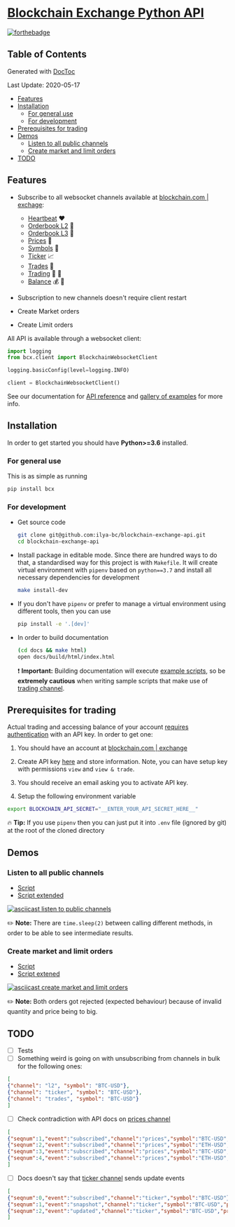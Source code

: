 # [Blockchain Exchange Python API](https://exchange.blockchain.com/api)
[![forthebadge](https://forthebadge.com/images/badges/built-with-love.svg)](https://exchange.blockchain.com/)

<!-- START doctoc generated TOC please keep comment here to allow auto update -->
<!-- DON'T EDIT THIS SECTION, INSTEAD RE-RUN doctoc TO UPDATE -->
Table of Contents
-----------------
Generated with [DocToc](https://github.com/thlorenz/doctoc)

Last Update: 2020-05-17

- [Features](#features)
- [Installation](#installation)
  - [For general use](#for-general-use)
  - [For development](#for-development)
- [Prerequisites for trading](#prerequisites-for-trading)
- [Demos](#demos)
  - [Listen to all public channels](#listen-to-all-public-channels)
  - [Create market and limit orders](#create-market-and-limit-orders)
- [TODO](#todo)

<!-- END doctoc generated TOC please keep comment here to allow auto update -->

## Features
-   Subscribe to all websocket channels available at [blockchain.com | exchage](https://exchange.blockchain.com/api/#websocket-api):
    -   [Heartbeat](https://exchange.blockchain.com/api/#heartbeat) :hearts:
    -   [Orderbook L2](https://exchange.blockchain.com/api/#l2-order-book) :blue_book:
    -   [Orderbook L3](https://exchange.blockchain.com/api/#l3-order-book) :green_book:
    -   [Prices](https://exchange.blockchain.com/api/#prices) :atm:
    -   [Symbols](https://exchange.blockchain.com/api/#symbols) :symbols:
    -   [Ticker](https://exchange.blockchain.com/api/#ticker) :chart_with_upwards_trend:
    -   [Trades](https://exchange.blockchain.com/api/#trades) :currency_exchange:
    -   [Trading](https://exchange.blockchain.com/api/#trading) :bank: :closed_lock_with_key:
    -   [Balance](https://exchange.blockchain.com/api/#balances) :moneybag: :closed_lock_with_key:

-   Subscription to new channels doesn't require client restart
-   Create Market orders
-   Create Limit orders

All API is available through a websocket client:
```python
import logging
from bcx.client import BlockchainWebsocketClient

logging.basicConfig(level=logging.INFO)

client = BlockchainWebsocketClient()
```
See our documentation for [API reference](https://ilya-bc.github.io/blockchain-exchange-api-docs/stable/index.html) and [gallery of examples](https://ilya-bc.github.io/blockchain-exchange-api-docs/stable/generated_sphinx_gallery/index.html) for more info.


## Installation
In order to get started you should have **Python>=3.6** installed.

### For general use
This is as simple as running
```bash
pip install bcx
```

### For development
-   Get source code
    ```bash
    git clone git@github.com:ilya-bc/blockchain-exchange-api.git
    cd blockchain-exchange-api
    ```

-   Install package in editable mode. Since there are hundred ways to do that, a standardised way for this project is with `Makefile`. It will create virtual environment with `pipenv` based on `python==3.7` and install all necessary dependencies for development
    ```bash
    make install-dev
    ```

-   If you don't have `pipenv` or prefer to manage a virtual environment using different tools, then you can use
    ```bash
    pip install -e '.[dev]'
    ```

-   In order to build documentation
    ```bash
    (cd docs && make html)
    open docs/build/html/index.html
    ```
    :exclamation: **Important:** Building documentation will execute [example scripts](https://github.com/ilya-bc/blockchain-exchange-api/tree/master/examples), so be **extremely cautious** when writing sample scripts that make use of [trading channel](https://ilya-bc.github.io/blockchain-exchange-api-docs/stable/api/generated/blockchain_exchange.channels.TradingChannel.html).


## Prerequisites for trading
Actual trading and accessing balance of your account [requires authentication](https://exchange.blockchain.com/api/#authenticated-channels) with an API key. In order to get one:

1.  You should have an account at [blockchain.com | exchange](https://exchange.blockchain.com/)

1.  Create API key [here](https://exchange.blockchain.com/settings/api) and store information. Note, you can have setup key with permissions `view` and `view & trade`.

1.  You should receive an email asking you to activate API key.

1.  Setup the following environment variable
```bash
export BLOCKCHAIN_API_SECRET="__ENTER_YOUR_API_SECRET_HERE__"
```
:fire: **Tip:** If you use `pipenv` then you can just put it into `.env` file (ignored by git) at the root of the cloned directory


## Demos

### Listen to all public channels
-   [Script](https://github.com/ilya-bc/blockchain-exchange-api/blob/master/examples/run-00-subscribe-to-public-channels.py)
-   [Script extended](https://ilya-bc.github.io/blockchain-exchange-api-docs/stable/generated_sphinx_gallery/run-00-subscribe-to-public-channels.html)

[![asciicast listen to public channels](https://asciinema.org/a/329022.svg)](https://asciinema.org/a/329022)

:pencil2: **Note:** There are `time.sleep(2)` between calling different methods, in order to be able to see intermediate results.

### Create market and limit orders
-   [Script](https://github.com/ilya-bc/blockchain-exchange-api/blob/master/examples/run-01-subscribe-to-trading-channel.py)
-   [Script extened](https://ilya-bc.github.io/blockchain-exchange-api-docs/stable/generated_sphinx_gallery/run-01-subscribe-to-trading-channel.html)

[![asciicast create market and limit orders](https://asciinema.org/a/329024.svg)](https://asciinema.org/a/329024)

:pencil2: **Note:** Both orders got rejected (expected behaviour) because of invalid quantity and price being to big.


## TODO
- [ ]   Tests
- [ ]   Something weird is going on with unsubscribing from channels in bulk for the following ones:
```json
[
{"channel": "l2", "symbol": "BTC-USD"},
{"channel": "ticker", "symbol": "BTC-USD"},
{"channel": "trades", "symbol": "BTC-USD"}
]
```
- [ ]   Check contradiction with API docs on [prices channel](https://exchange.blockchain.com/api/#prices)
```json
[
{"seqnum":1,"event":"subscribed","channel":"prices","symbol":"BTC-USD","granularity":60},
{"seqnum":2,"event":"subscribed","channel":"prices","symbol":"ETH-USD","granularity":60},
{"seqnum":3,"event":"subscribed","channel":"prices","symbol":"BTC-USD","granularity":300},
{"seqnum":4,"event":"subscribed","channel":"prices","symbol":"ETH-USD","granularity":300}
]
```
- [ ]   Docs doesn't say that [ticker channel](https://exchange.blockchain.com/api/#ticker) sends update events
```json
[
{"seqnum":0,"event":"subscribed","channel":"ticker","symbol":"BTC-USD"},
{"seqnum":1,"event":"snapshot","channel":"ticker","symbol":"BTC-USD","price_24h":8744.9,"volume_24h":155.77132628,"last_trade_price":8881.0},
{"seqnum":2,"event":"updated","channel":"ticker","symbol":"BTC-USD","price_24h":8754.8,"volume_24h":155.70446581}
]
```
